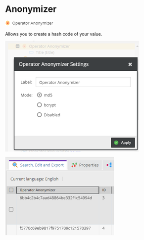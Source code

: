 # Anonymizer

![Setting](../../../img/gridconfig/operator_anonymizer_symbol.png)

Allows you to create a hash code of your value.

![Setting](../../../img/gridconfig/operator_anonymizer_setting.png)

![Setting](../../../img/gridconfig/operator_anonymizer.png)



